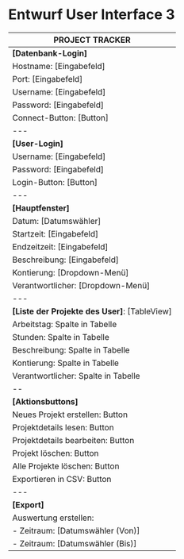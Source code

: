# Entwurf User Interface 3

| PROJECT TRACKER                                |
|------------------------------------------------|
| **[Datenbank-Login]**                          |
| Hostname: [Eingabefeld]                        |
| Port: [Eingabefeld]                            |
| Username: [Eingabefeld]                        |
| Password: [Eingabefeld]                        |
| Connect-Button: [Button]                       |
| ---                                            |
| **[User-Login]**                               |
| Username: [Eingabefeld]                        |
| Password: [Eingabefeld]                        |
| Login-Button: [Button]                         |
| ---                                            |
| **[Hauptfenster]**                             |
| Datum: [Datumswähler]                          |
| Startzeit: [Eingabefeld]                       |
| Endzeitzeit: [Eingabefeld]                     |
| Beschreibung: [Eingabefeld]                    |
| Kontierung: [Dropdown-Menü]                    |
| Verantwortlicher: [Dropdown-Menü]              |
| ---                                            |
| **[Liste der Projekte des User]**: [TableView] |
| Arbeitstag: Spalte in Tabelle                  |
| Stunden: Spalte in Tabelle                     |
| Beschreibung: Spalte in Tabelle                |
| Kontierung: Spalte in Tabelle                  |
| Verantwortlicher: Spalte in Tabelle            |
| --                                             |
| **[Aktionsbuttons]**                           |
| Neues Projekt erstellen: Button                |
| Projektdetails lesen: Button                   |
| Projektdetails bearbeiten: Button              |
| Projekt löschen: Button                        |
| Alle Projekte löschen: Button                  |
| Exportieren in CSV: Button                     |
| ---                                            |
| **[Export]**                                   |
| Auswertung erstellen:                          |
| - Zeitraum: [Datumswähler (Von)]               |
| - Zeitraum: [Datumswähler (Bis)]               |
